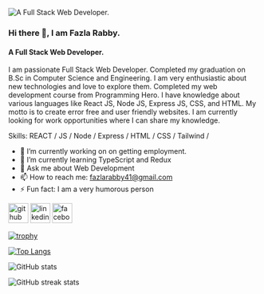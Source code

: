 ![ A Full Stack Web Developer.](https://i.ibb.co/89TrDzQ/github-banner.jpg)
### Hi there 👋, I am Fazla Rabby.
####  A Full Stack Web Developer.

I am passionate Full Stack Web Developer. Completed my graduation on B.Sc in Computer Science and Engineering. I am very enthusiastic about new technologies and love to explore them. Completed my web development course from Programming Hero. I have knowledge about various languages like React JS, Node JS, Express JS, CSS, and HTML. My motto is to create error free and user friendly websites. I am currently looking for work opportunities where I can share my knowledge.

Skills: REACT / JS / Node / Express / HTML / CSS / Tailwind /

- 🔭 I’m currently working on on getting employment. 
- 🌱 I’m currently learning TypeScript and Redux 
- 💬 Ask me about Web Development 
- 📫 How to reach me: fazlarabby41@gmail.com 
- ⚡ Fun fact: I am a very humorous person 


[<img src='https://cdn.jsdelivr.net/npm/simple-icons@3.0.1/icons/github.svg' alt='github' height='40'>](https://github.com/fazlarabby1)  [<img src='https://cdn.jsdelivr.net/npm/simple-icons@3.0.1/icons/linkedin.svg' alt='linkedin' height='40'>](https://www.linkedin.com/in/https://www.linkedin.com/in/fazla-rabby-b84a39258//)  [<img src='https://cdn.jsdelivr.net/npm/simple-icons@3.0.1/icons/facebook.svg' alt='facebook' height='40'>](https://www.facebook.com/https://www.facebook.com/fazla.rabby.3701)  

[![trophy](https://github-profile-trophy.vercel.app/?username=fazlarabby1)](https://github.com/ryo-ma/github-profile-trophy)

[![Top Langs](https://github-readme-stats.vercel.app/api/top-langs/?username=fazlarabby1)](https://github.com/anuraghazra/github-readme-stats)

![GitHub stats](https://github-readme-stats.vercel.app/api?username=fazlarabby1&show_icons=true)  

![GitHub streak stats](https://streak-stats.demolab.com/?user=fazlarabby1)  

